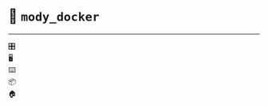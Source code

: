 # :whale2: `mody_docker`
___

:control_knobs:  
:desktop_computer:  
:keyboard:  
:package:  
:house:


